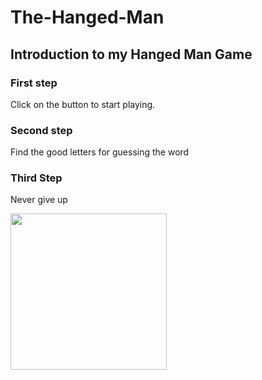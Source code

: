 # The-Hanged-Man

## Introduction to my Hanged Man Game

### First step

Click on the button to start playing.


### Second step

Find the good letters for guessing the word

### Third Step

Never give up




<img src="https://media.giphy.com/media/QNWKbJNASBum8G54t6/giphy.gif" width="250" height="250" />
